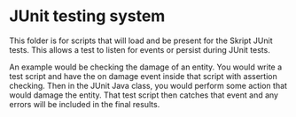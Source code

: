 # JUnit testing system
This folder is for scripts that will load and be present for the Skript JUnit tests.
This allows a test to listen for events or persist during JUnit tests.

An example would be checking the damage of an entity. You would write a test script
and have the on damage event inside that script with assertion checking.
Then in the JUnit Java class, you would perform some action that would damage the entity.
That test script then catches that event and any errors will be included in the final results.
